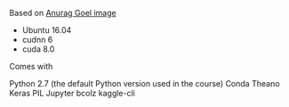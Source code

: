 Based on [Anurag Goel image](https://github.com/anurag/fastai-course-1)

* Ubuntu 16.04
* cudnn 6
* cuda 8.0

Comes with 

Python 2.7 (the default Python version used in the course)
Conda
Theano
Keras
PIL
Jupyter
bcolz
kaggle-cli
